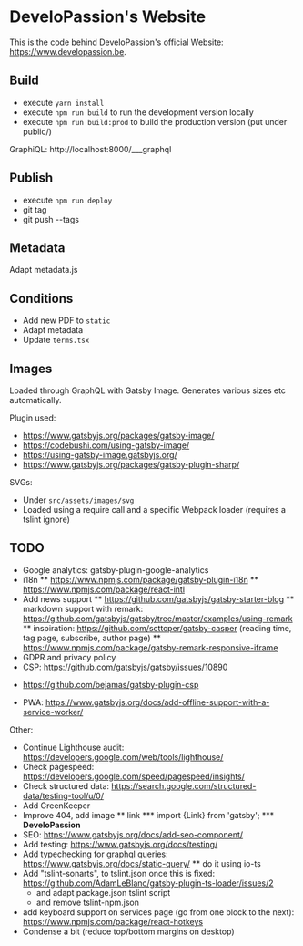 # DeveloPassion's Website

This is the code behind DeveloPassion's official Website: https://www.developassion.be.

## Build

-   execute `yarn install`
-   execute `npm run build` to run the development version locally
-   execute `npm run build:prod` to build the production version (put under public/)

GraphiQL: http://localhost:8000/___graphql

## Publish

-  execute `npm run deploy`
- git tag <version>
- git push --tags

## Metadata

Adapt metadata.js

## Conditions

-   Add new PDF to `static`
-   Adapt metadata
-   Update `terms.tsx`

## Images

Loaded through GraphQL with Gatsby Image. Generates various sizes etc automatically.

Plugin used:

-   https://www.gatsbyjs.org/packages/gatsby-image/
-   https://codebushi.com/using-gatsby-image/
-   https://using-gatsby-image.gatsbyjs.org/
-   https://www.gatsbyjs.org/packages/gatsby-plugin-sharp/

SVGs:

-   Under `src/assets/images/svg`
-   Loaded using a require call and a specific Webpack loader (requires a tslint ignore)

## TODO

-   Google analytics: gatsby-plugin-google-analytics
-   i18n
    ** https://www.npmjs.com/package/gatsby-plugin-i18n
    ** https://www.npmjs.com/package/react-intl
-   Add news support
    ** https://github.com/gatsbyjs/gatsby-starter-blog
    ** markdown support with remark: https://github.com/gatsbyjs/gatsby/tree/master/examples/using-remark
    \*\* inspiration: https://github.com/scttcper/gatsby-casper (reading time, tag page, subscribe, author page)
    \*\* https://www.npmjs.com/package/gatsby-remark-responsive-iframe
-   GDPR and privacy policy
-   CSP: https://github.com/gatsbyjs/gatsby/issues/10890
  * https://github.com/bejamas/gatsby-plugin-csp
-   PWA: https://www.gatsbyjs.org/docs/add-offline-support-with-a-service-worker/

Other:

-   Continue Lighthouse audit: https://developers.google.com/web/tools/lighthouse/
-   Check pagespeed: https://developers.google.com/speed/pagespeed/insights/
-   Check structured data: https://search.google.com/structured-data/testing-tool/u/0/
-   Add GreenKeeper
-   Improve 404, add image
    ** link \*** import {Link} from 'gatsby';
    \*\*\* <Link to="/" className="logo"><strong>DeveloPassion</strong></Link>
-   SEO: https://www.gatsbyjs.org/docs/add-seo-component/
-   Add testing: https://www.gatsbyjs.org/docs/testing/
-   Add typechecking for graphql queries: https://www.gatsbyjs.org/docs/static-query/
    \*\* do it using io-ts
-   Add "tslint-sonarts", to tslint.json once this is fixed: https://github.com/AdamLeBlanc/gatsby-plugin-ts-loader/issues/2
    -   and adapt package.json tslint script
    -   and remove tslint-npm.json
-   add keyboard support on services page (go from one block to the next): https://www.npmjs.com/package/react-hotkeys
-   Condense a bit (reduce top/bottom margins on desktop)
